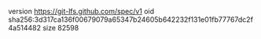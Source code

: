 version https://git-lfs.github.com/spec/v1
oid sha256:3d317ca136f00679079a65347b24605b642232f131e01fb77767dc2f4a514482
size 82598
